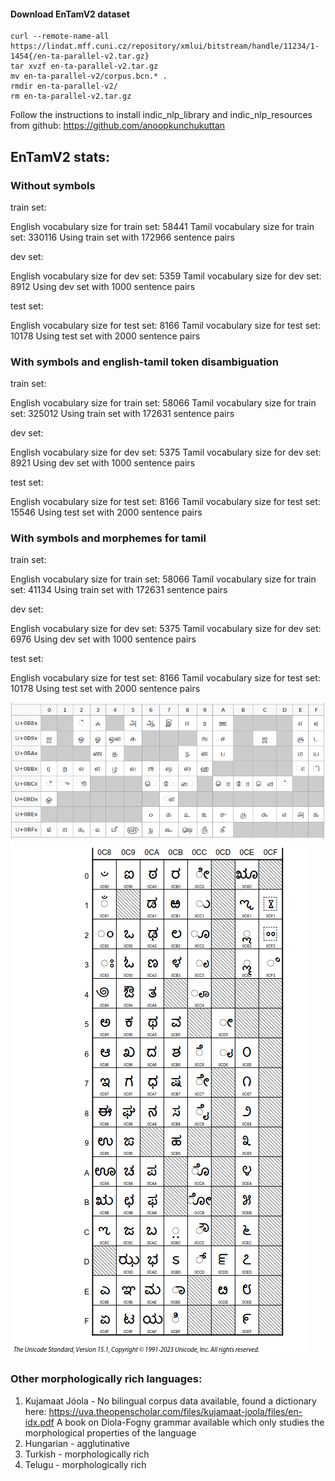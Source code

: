 #### Download EnTamV2 dataset

```
curl --remote-name-all https://lindat.mff.cuni.cz/repository/xmlui/bitstream/handle/11234/1-1454{/en-ta-parallel-v2.tar.gz}
tar xvzf en-ta-parallel-v2.tar.gz
mv en-ta-parallel-v2/corpus.bcn.* .
rmdir en-ta-parallel-v2/
rm en-ta-parallel-v2.tar.gz
```

Follow the instructions to install indic_nlp_library and indic_nlp_resources from github: https://github.com/anoopkunchukuttan

## EnTamV2 stats:

### Without symbols

train set:

English vocabulary size for train set: 58441
Tamil vocabulary size for train set: 330116
Using train set with 172966 sentence pairs

dev set:

English vocabulary size for dev set: 5359
Tamil vocabulary size for dev set: 8912
Using dev set with 1000 sentence pairs

test set:

English vocabulary size for test set: 8166
Tamil vocabulary size for test set: 10178
Using test set with 2000 sentence pairs

### With symbols and english-tamil token disambiguation

train set:

English vocabulary size for train set: 58066
Tamil vocabulary size for train set: 325012
Using train set with 172631 sentence pairs

dev set:

English vocabulary size for dev set: 5375
Tamil vocabulary size for dev set: 8921
Using dev set with 1000 sentence pairs

test set:

English vocabulary size for test set: 8166
Tamil vocabulary size for test set: 15546
Using test set with 2000 sentence pairs

### With symbols and morphemes for tamil

train set:

English vocabulary size for train set: 58066
Tamil vocabulary size for train set: 41134
Using train set with 172631 sentence pairs

dev set:

English vocabulary size for dev set: 5375
Tamil vocabulary size for dev set: 6976
Using dev set with 1000 sentence pairs

test set:

English vocabulary size for test set: 8166
Tamil vocabulary size for test set: 10178
Using test set with 2000 sentence pairs

![tamil_unicode](https://github.com/hansk0812/NMT_repetitions/blob/main/pytorch/morphologically_rich_MT/misc/tamil_unicode.png?raw=true)
![kannada_unicode](https://github.com/hansk0812/NMT_repetitions/blob/main/pytorch/morphologically_rich_MT/misc/kannada_unicode.png?raw=true)


### Other morphologically rich languages: 

1. Kujamaat Jóola - 
  No bilingual corpus data available, found a dictionary here: https://uva.theopenscholar.com/files/kujamaat-joola/files/en-idx.pdf 
  A book on Diola-Fogny grammar available which only studies the morphological properties of the language
2. Hungarian - agglutinative
3. Turkish - morphologically rich
4. Telugu - morphologically rich

